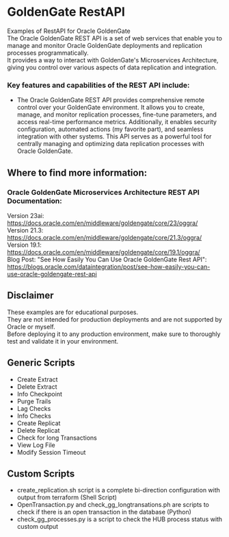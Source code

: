 # GoldenGate RestAPI
Examples of RestAPI for Oracle GoldenGate \
The Oracle GoldenGate REST API is a set of web services that enable you to manage and monitor Oracle GoldenGate deployments and replication processes programmatically. \
It provides a way to interact with GoldenGate's Microservices Architecture, giving you control over various aspects of data replication and integration.

### Key features and capabilities of the REST API include:

* The Oracle GoldenGate REST API provides comprehensive remote control over your GoldenGate environment. It allows you to create, manage, and monitor replication processes, fine-tune parameters, and access real-time performance metrics. Additionally, it enables security configuration, automated actions (my favorite part), and seamless integration with other systems. This API serves as a powerful tool for centrally managing and optimizing data replication processes with Oracle GoldenGate.

## Where to find more information:

### Oracle GoldenGate Microservices Architecture REST API Documentation:
Version 23ai: https://docs.oracle.com/en/middleware/goldengate/core/23/oggra/ \
Version 21.3: https://docs.oracle.com/en/middleware/goldengate/core/21.3/oggra/ \
Version 19.1: https://docs.oracle.com/en/middleware/goldengate/core/19.1/oggra/ \
Blog Post: "See How Easily You Can Use Oracle GoldenGate Rest API": https://blogs.oracle.com/dataintegration/post/see-how-easily-you-can-use-oracle-goldengate-rest-api

## Disclaimer 
These examples are for educational purposes. \
They are not intended for production deployments and are not supported by Oracle or myself.  \
Before deploying it to any production environment, make sure to thoroughly test and validate it in your environment.

## Generic Scripts
* Create Extract
* Delete Extract
* Info Checkpoint
* Purge Trails
* Lag Checks
* Info Checks
* Create Replicat
* Delete Replicat
* Check for long Transactions
* View Log File
* Modify Session Timeout

## Custom Scripts
* create_replication.sh script is a complete bi-direction configuration with output from terraform (Shell Script)
* OpenTransaction.py and check_gg_longtransations.ph are scripts to check if there is an open transaction in the database (Python)
* check_gg_processes.py is a script to check the HUB process status with custom output


